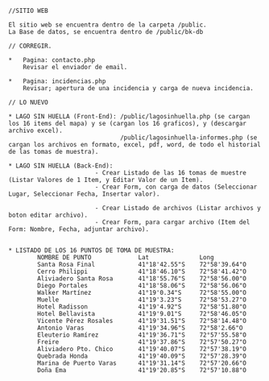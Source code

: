     //SITIO WEB

    El sitio web se encuentra dentro de la carpeta /public.
    La Base de datos, se encuentra dentro de /public/bk-db

    // CORREGIR.

    *   Pagina: contacto.php
        Revisar el enviador de email.

    *   Pagina: incidencias.php
        Revisar; apertura de una incidencia y carga de nueva incidencia.

    // LO NUEVO 

    * LAGO SIN HUELLA (Front-End): /public/lagosinhuella.php (se cargan los 16 items del mapa) y se (cargan los 16 graficos), y (descargar archivo excel).
                                   /public/lagosinhuella-informes.php (se cargan los archivos en formato, excel, pdf, word, de todo el historial de las tomas de muestra).

    * LAGO SIN HUELLA (Back-End):
                            - Crear Listado de las 16 tomas de muestre (Listar Valores de 1 Item, y Editar Valor de un Item).
                            - Crear Form, con carga de datos (Seleccionar Lugar, Seleccionar Fecha, Insertar valor).

                            - Crear Listado de archivos (Listar archivos y boton editar archivo).
                            - Crear Form, para cargar archivo (Item del Form: Nombre, Fecha, adjuntar archivo).


    * LISTADO DE LOS 16 PUNTOS DE TOMA DE MUESTRA:
            NOMBRE DE PUNTO	            Lat	             Long
            Santa Rosa Final	        41°18'42.55"S	 72°58'39.64"O
            Cerro Philippi	            41°18'46.10"S	 72°58'41.42"O
            Aliviadero Santa Rosa	    41°18'55.76"S	 72°58'56.00"O
            Diego Portales	            41°18'58.06"S	 72°58'56.06"O
            Walker Martínez	            41°19'0.34"S	 72°58'55.00"O
            Muelle	                    41°19'3.23"S	 72°58'53.27"O
            Hotel Radisson	            41°19'4.92"S	 72°58'51.80"O
            Hotel Bellavista	        41°19'9.01"S	 72°58'46.05"O
            Vicente Pérez Rosales	    41°19'31.51"S	 72°58'14.48"O
            Antonio Varas	            41°19'34.96"S	 72°58'2.66"O
            Eleuterio Ramírez	        41°19'36.71"S	 72°57'55.58"O
            Freire	                    41°19'37.86"S	 72°57'50.27"O
            Aliviadero Pto. Chico	    41°19'40.07"S	 72°57'38.19"O
            Quebrada Honda	            41°19'40.09"S	 72°57'28.39"O
            Marina de Puerto Varas	    41°19'31.14"S	 72°57'20.66"O
            Doña Ema	                41°19'20.85"S	 72°57'10.88"O